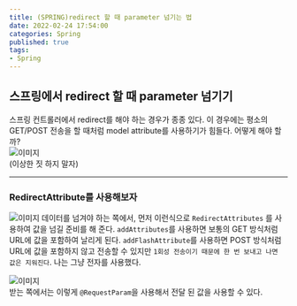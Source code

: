 ```yaml
---
title: (SPRING)redirect 할 때 parameter 넘기는 법   
date: 2022-02-24 17:54:00
categories: Spring 
published: true 
tags:
- Spring  
---
```


## 스프링에서 redirect 할 때 parameter 넘기기

스프링 컨트롤러에서 redirect를 해야 하는 경우가 종종 있다. 이 경우에는 평소의 GET/POST 전송을 할 때처럼 model attribute를 사용하기가 힘들다. 어떻게 해야 할까?  
![이미지](https://i.imgur.com/D8PXj6I.png)  
(이상한 짓 하지 말자)  

---

### RedirectAttribute를 사용해보자   
![이미지](https://i.imgur.com/rUHvshZ.png) 
데이터를 넘겨야 하는 쪽에서, 먼저 이런식으로 `RedirectAttributes` 를 사용하여 값을 넘길 준비를 해 준다. `addAttributes`를 사용하면 보통의 GET 방식처럼 URL에 값을 포함하여 날리게 된다. `addFlashAttribute`를 사용하면 POST 방식처럼 URL에 값을 포함하지 않고 전송할 수 있지만 `1회성 전송이기 때문에 한 번 보내고 나면 값은 지워진다`.  나는 그냥 전자를 사용했다.  

![이미지](https://i.imgur.com/tbqUT9D.png)  
받는 쪽에서는 이렇게 `@RequestParam`을 사용해서 전달 된 값을 사용할 수 있다.  
